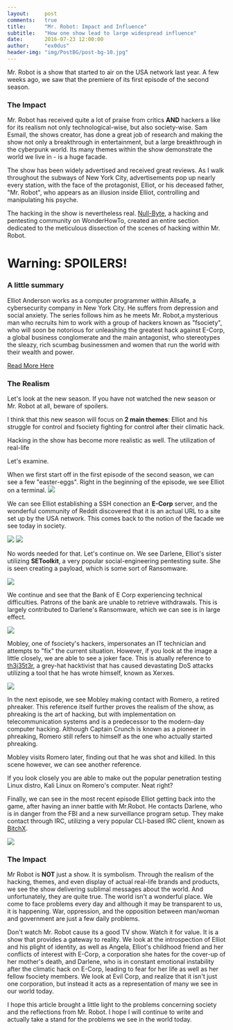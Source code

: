 ```yaml
---
layout:     post
comments:   true
title:      "Mr. Robot: Impact and Influence"
subtitle:   "How one show lead to large widespread influence"
date:       2016-07-23 12:00:00
author:     "ex0dus"
header-img: "img/PostBG/post-bg-10.jpg"
---
```


Mr. Robot is a show that started to air on the USA network last year. A few weeks ago, we saw that the premiere of its first episode of the second season.

### The Impact

Mr. Robot has received quite a lot of praise from critics __AND__ hackers a like for its realism not only technological-wise, but also society-wise. Sam Esmail, the shows creator, has done a great job of research and making the show not only a breakthrough in entertainment, but a large breakthrough in the cyberpunk world. Its many themes within the show demonstrate the world we live in - is a huge facade.

The show has been widely advertised and received great reviews. As I walk throughout the subways of New York City, advertisements pop up nearly every station, with the face of the protagonist, Elliot, or his deceased father, "Mr. Robot", who appears as an illusion inside Elliot, controlling and manipulating his psyche.

The hacking in the show is nevertheless real. [Null-Byte](http://null-byte.wonderhowto.com/how-to/mr-robot-hacks/), a hacking and pentesting community on WonderHowTo, created an entire section dedicated to the meticulous dissection of the scenes of hacking within Mr. Robot.

# Warning: SPOILERS!

### A little summary

Elliot Anderson works as a computer programmer within Allsafe, a cybersecurity company in New York City. He suffers from depression and social anxiety. The series follows him as he meets Mr. Robot,a mysterious man who recruits him to work with a group of hackers known as "fsociety", who will soon be notorious for unleashing the greatest hack against E-Corp, a global business conglomerate and the main antagonist, who stereotypes the sleazy, rich scumbag businessmen and women that run the world with their wealth and power.

[Read More Here](https://en.wikipedia.org/wiki/Mr._Robot_%28TV_series%29)

### The Realism

Let's look at the new season. If you have not watched the new season or Mr. Robot at all, beware of spoilers.

I think that this new season will focus on __2 main themes__: Elliot and his struggle for control and fsociety fighting for control after their climatic hack.

Hacking in the show has become more realistic as well. The utilization of real-life

Let's examine.

When we first start off in the first episode of the second season, we can see a few "easter-eggs". Right in the beginning of the episode, we see Elliot on a terminal.
![](/img/MrRobot/three.png)

We can see Elliot establishing a SSH conection an __E-Corp__ server, and the wonderful community of Reddit discovered that it is an actual URL to a site set up by the USA network. This comes back to the notion of the facade we see today in society.

![](/img/MrRobot/ecorp.png)
![](/img/MrRobot/evilcorp.png)

No words needed for that. Let's continue on. We see Darlene, Elliot's sister utilizing __SEToolkit__, a very popular social-engineering pentesting suite. She is seen creating a payload, which is some sort of Ransomware.

![](/img/MrRobot/two.png)

We continue and see that the Bank of E Corp experiencing technical difficulties. Patrons of the bank are unable to retrieve withdrawals. This is largely contributed to Darlene's Ransomware, which we can see is in large effect.

![](/img/MrRobot/one.png)

Mobley, one of fsociety's hackers, impersonates an IT technician and attempts to "fix" the current situation. However, if you look at the image a little closely, we are able to see a joker face. This is atually reference to [th3j35t3r](https://en.wikipedia.org/wiki/The_Jester_%28hacktivist%29), a grey-hat hacktivist that has caused devastating DoS attacks utilizing a tool that he has wrote himself, known as Xerxes.

![](/img/MrRobot/four.png)

In the next episode, we see Mobley making contact with Romero, a retired phreaker. This reference itself further proves the realism of the show, as phreaking is the art of hacking, but with implementation on telecommunication systems and is a predecessor to the modern-day computer hacking. Although Captain Crunch is known as a pioneer in phreaking, Romero still refers to himself as the one who actually started phreaking.

Mobley visits Romero later, finding out that he was shot and killed. In this scene however, we can see another reference.

If you look closely you are able to make out the popular penetration testing Linux distro, Kali Linux on Romero's computer. Neat right?

Finally, we can see in the most recent episode Elliot getting back into the game, after having an inner battle with Mr.Robot. He contacts Darlene, who is in danger from the FBI and a new surveillance program setup. They make contact through IRC, utilizing a very popular CLI-based IRC client, known as [BitchX](http://www.bitchx.com/).

![](/img/MrRobot/five.png)

### The Impact

Mr Robot is __NOT__ just a show. It is symbolism. Through the realism of the hacking, themes, and even display of actual real-life brands and products, we see the show delivering sublimal messages about the world. And unfortunately, they are quite true. The world isn't a wonderful place. We come to face problems every day and although it may be transparent to us, it is happening. War, oppression, and the opposition between man/woman and government are just a few daily problems.

 Don't watch Mr. Robot cause its a good TV show. Watch it for value. It is a show that provides a gateway to reality. We look at the introspection of Elliot and his plight of identity, as well as Angela, Elliot's childhood friend and her conflicts of interest with E-Corp, a corporation she hates for the cover-up of her mother's death, and Darlene, who is in constant emotional instability after the climatic hack on E-Corp, leading to fear for her life as well as her fellow fsociety members. We look at Evil Corp, and realize that it isn't just one corporation, but instead it acts as a representation of many we see in our world today.

I hope this article brought a little light to the problems concerning society and the reflections from Mr. Robot. I hope I will continue to write and actually take a stand for the problems we see in the world today.
